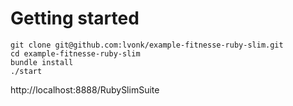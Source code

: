 # Getting started

    git clone git@github.com:lvonk/example-fitnesse-ruby-slim.git
    cd example-fitnesse-ruby-slim
    bundle install
    ./start

http://localhost:8888/RubySlimSuite
